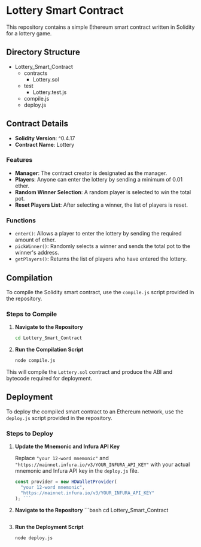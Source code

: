 # Lottery Smart Contract

This repository contains a simple Ethereum smart contract written in Solidity for a lottery game.

## Directory Structure

- Lottery_Smart_Contract
  - contracts
    - Lottery.sol
  - test
    - Lottery.test.js
  - compile.js
  - deploy.js


## Contract Details

- **Solidity Version**: ^0.4.17
- **Contract Name**: Lottery

### Features

- **Manager**: The contract creator is designated as the manager.
- **Players**: Anyone can enter the lottery by sending a minimum of 0.01 ether.
- **Random Winner Selection**: A random player is selected to win the total pot.
- **Reset Players List**: After selecting a winner, the list of players is reset.

### Functions

- `enter()`: Allows a player to enter the lottery by sending the required amount of ether.
- `pickWinner()`: Randomly selects a winner and sends the total pot to the winner's address.
- `getPlayers()`: Returns the list of players who have entered the lottery.

## Compilation

To compile the Solidity smart contract, use the `compile.js` script provided in the repository.

### Steps to Compile

1. **Navigate to the Repository**
    ```bash
    cd Lottery_Smart_Contract
    ```

2. **Run the Compilation Script**
    ```bash
    node compile.js
    ```

This will compile the `Lottery.sol` contract and produce the ABI and bytecode required for deployment.

## Deployment

To deploy the compiled smart contract to an Ethereum network, use the `deploy.js` script provided in the repository.

### Steps to Deploy

1. **Update the Mnemonic and Infura API Key**
   
   Replace `"your 12-word mnemonic"` and `"https://mainnet.infura.io/v3/YOUR_INFURA_API_KEY"` with your actual mnemonic and Infura API key in the `deploy.js` file.

   ```javascript
   const provider = new HDWalletProvider(
     "your 12-word mnemonic",
     "https://mainnet.infura.io/v3/YOUR_INFURA_API_KEY"
   ); ```
   
2. **Navigate to the Repository**
       ```bash
    cd Lottery_Smart_Contract
    ```
3. **Run the Deployment Script**
    ```bash
    node deploy.js
    ```

